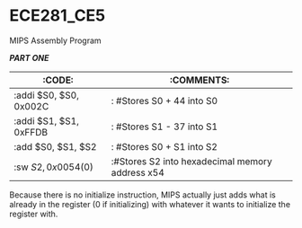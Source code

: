 ECE281_CE5
==========

MIPS Assembly Program


__*PART ONE*__


|:CODE:|:COMMENTS:|
|-----------------------|------------------------|
|:addi $S0, $S0, 0x002C|: #Stores S0 + 44 into S0 |
|:addi $S1, $S1, 0xFFDB|: #Stores S1 - 37 into S1  |
|:add $S0, $S1, $S2|: #Stores S0 + S1 into S2  |
|:sw $S2, 0x0054($0)|:#Stores S2 into hexadecimal memory address x54  |


Because there is no initialize instruction, MIPS actually just adds what is already in the register (0 if initializing) with whatever it wants to initialize the register with.
